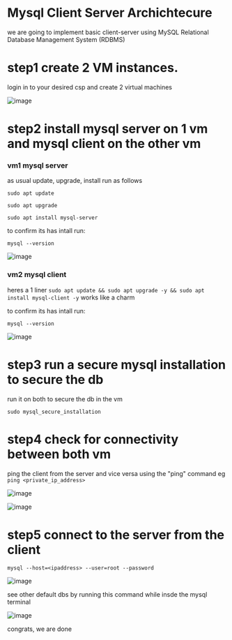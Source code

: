 # Mysql Client Server Archichtecure 

we are going to implement basic client-server using MySQL Relational Database Management System (RDBMS)


# step1 create 2 VM instances.
login in to your desired csp and create 2 virtual machines

![image](https://user-images.githubusercontent.com/73601265/232483380-71cd7e6c-1102-4054-8a12-5500584f6541.png)

# step2 install mysql server on 1 vm and mysql client on the other vm

### vm1 mysql server
as usual update, upgrade, install run as follows

`sudo apt update`

`sudo apt upgrade`

`sudo apt install mysql-server`
 
 to confirm its has intall run:
 
 `mysql --version`
 
 ![image](https://user-images.githubusercontent.com/73601265/232487618-1cfc1e6d-7fb1-48d2-82e0-960e9d5dac2e.png)

### vm2 mysql client

heres a 1 liner
`sudo apt update && sudo apt upgrade -y && sudo apt install mysql-client -y`
works like a charm

to confirm its has intall run:
 
 `mysql --version`
 
 ![image](https://user-images.githubusercontent.com/73601265/232489105-f68e99a3-304f-4f23-ad10-90bedc2f2b19.png)

# step3 run a secure mysql installation to secure the db

run it on both to secure the db in the vm

`sudo mysql_secure_installation`

# step4 check for connectivity between both vm
ping the client from the server and vice versa
using the "ping" command
eg `ping <private_ip_address>`

![image](https://user-images.githubusercontent.com/73601265/232490505-f24b7879-50ff-48f1-b2df-ecc8c60de16a.png)

![image](https://user-images.githubusercontent.com/73601265/232490780-0e23d7fc-ce47-4440-b91f-cb975764b132.png)


# step5 connect to the server from the client

`mysql --host=<ipaddress> --user=root --password`

![image](https://user-images.githubusercontent.com/73601265/232495045-3c047ec1-b078-40a8-b46d-9bae419d8ed1.png)

see other default dbs by running this command while insde the mysql terminal

![image](https://user-images.githubusercontent.com/73601265/232495683-a0769341-b180-45e3-9876-779c98d0a5a4.png)

congrats, we are done

